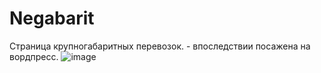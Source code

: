 # Negabarit
Страница крупногабаритных перевозок. - впоследствии посажена на вордпресс.
![image](https://github.com/rvitalia/Negabarit/assets/116353166/94276cde-fc8f-4454-8f6a-043acc001f4c)
